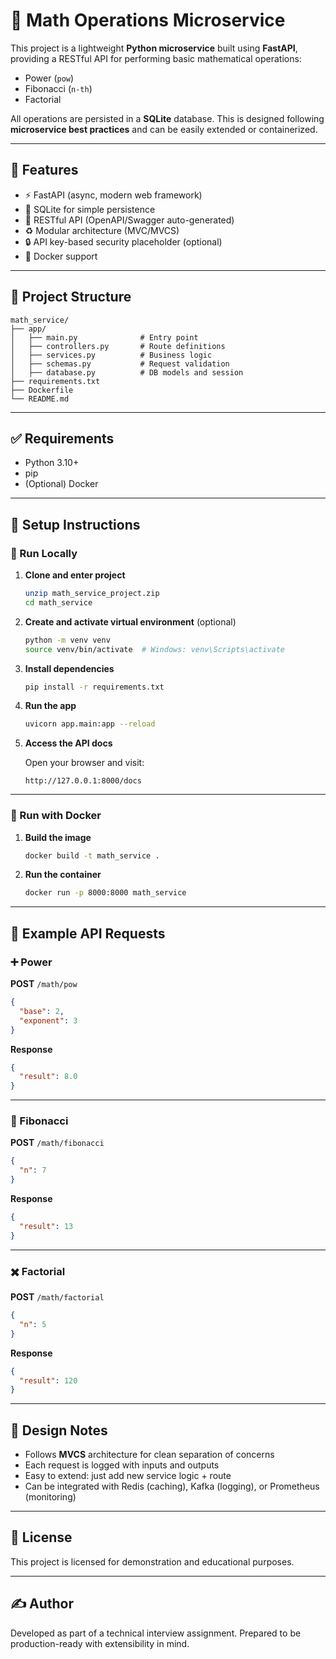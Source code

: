# 📐 Math Operations Microservice

This project is a lightweight **Python microservice** built using **FastAPI**, providing a RESTful API for performing basic mathematical operations:

- Power (`pow`)
- Fibonacci (`n-th`)
- Factorial

All operations are persisted in a **SQLite** database. This is designed following **microservice best practices** and can be easily extended or containerized.

---

## 🚀 Features

- ⚡ FastAPI (async, modern web framework)
- 💾 SQLite for simple persistence
- 🔌 RESTful API (OpenAPI/Swagger auto-generated)
- ♻️ Modular architecture (MVC/MVCS)
- 🔒 API key-based security placeholder (optional)
- 🐳 Docker support

---

## 📁 Project Structure

```
math_service/
├── app/
│   ├── main.py              # Entry point
│   ├── controllers.py       # Route definitions
│   ├── services.py          # Business logic
│   ├── schemas.py           # Request validation
│   ├── database.py          # DB models and session
├── requirements.txt
├── Dockerfile
└── README.md
```

---

## ✅ Requirements

- Python 3.10+
- pip
- (Optional) Docker

---

## 🔧 Setup Instructions

### 🔹 Run Locally

1. **Clone and enter project**

    ```bash
    unzip math_service_project.zip
    cd math_service
    ```

2. **Create and activate virtual environment** (optional)

    ```bash
    python -m venv venv
    source venv/bin/activate  # Windows: venv\Scripts\activate
    ```

3. **Install dependencies**

    ```bash
    pip install -r requirements.txt
    ```

4. **Run the app**

    ```bash
    uvicorn app.main:app --reload
    ```

5. **Access the API docs**

    Open your browser and visit:

    ```
    http://127.0.0.1:8000/docs
    ```

---

### 🐳 Run with Docker

1. **Build the image**

    ```bash
    docker build -t math_service .
    ```

2. **Run the container**

    ```bash
    docker run -p 8000:8000 math_service
    ```

---

## 🧪 Example API Requests

### ➕ Power

**POST** `/math/pow`

```json
{
  "base": 2,
  "exponent": 3
}
```

**Response**
```json
{
  "result": 8.0
}
```

---

### 🔢 Fibonacci

**POST** `/math/fibonacci`

```json
{
  "n": 7
}
```

**Response**
```json
{
  "result": 13
}
```

---

### ✖️ Factorial

**POST** `/math/factorial`

```json
{
  "n": 5
}
```

**Response**
```json
{
  "result": 120
}
```

---

## 🧠 Design Notes

- Follows **MVCS** architecture for clean separation of concerns
- Each request is logged with inputs and outputs
- Easy to extend: just add new service logic + route
- Can be integrated with Redis (caching), Kafka (logging), or Prometheus (monitoring)

---

## 📜 License

This project is licensed for demonstration and educational purposes.

---

## ✍️ Author

Developed as part of a technical interview assignment. Prepared to be production-ready with extensibility in mind.
